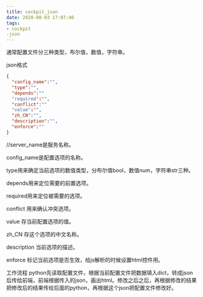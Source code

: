 ```yaml
---
title: cockpit_json
date: 2020-08-03 17:07:40
tags:
- cockpit
-json
---
```


通常配置文件分三种类型，布尔值，数值，字符串。

json格式

```json
{
  "config_name":"",
  "type":"",
  "depends":""
  "required":"",
  "conflict":""
  "value":"",
  "zh_CN":"",
  "description":"", 
  "enforce":""
}
```



//server_name是服务名称。

config_name是配置选项的名称。

type用来确定当前选项的数值类型，分布尔值bool，数值num，字符串str三种。

depends用来定位需要的前置选项。

required用来定位被需要的选项。

conflict 用来确认冲突选项。

value 存当前配置选项的值。

zh_CN 存这个选项的中文名称。

description 当前选项的描述。 

enforce 标记当前选项是否生效，给js解析的时候设置html控件用。

工作流程 python先读取配置文件，根据当前配置文件把数据填入dict，转成json后传给前端，前端根据传入的json，画出html。修改之后之后，再根据修改的结果把修改后的结果传给后面的python，再根据这个json把配置文件修改好。

